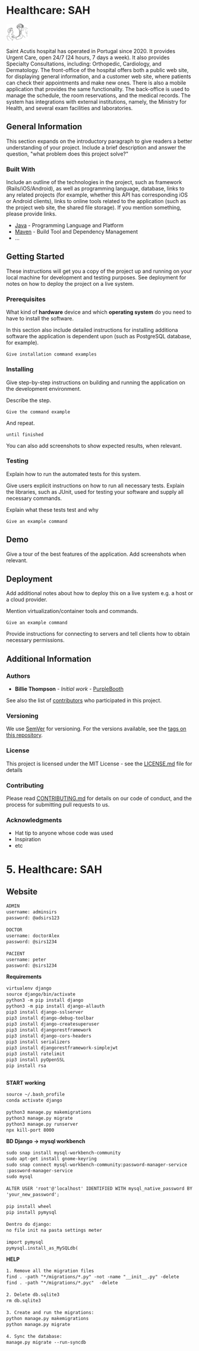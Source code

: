 # Healthcare: SAH

<img
  src="logo.png"
  alt="Alt text"
  title="Optional title"
  style="display: inline-block; margin: 0 auto; max-width: 60px">

Saint Acutis hospital has operated in Portugal since 2020. It provides Urgent Care, open 24/7 (24 hours, 7 days a week). It also provides Specialty Consultations, including: Orthopedic, Cardiology, and Dermatology.
The front-office of the hospital offers both a public web site, for displaying general information, and a customer web site, where patients can check their appointments and make new ones. There is also a mobile application that provides the same functionality.
The back-office is used to manage the schedule, the room reservations, and the medical records. The system has integrations with external institutions, namely, the Ministry for Health, and several exam facilities and laboratories.


## General Information

This section expands on the introductory paragraph to give readers a better understanding of your project. 
Include a brief description and answer the question, "what problem does this project solve?"

### Built With

Include an outline of the technologies in the project, such as framework (Rails/iOS/Android), as well as programming language, database,  links to any related projects (for example, whether this API has corresponding iOS or Android clients), links to online tools related to the application (such as the project web site, the shared file storage).
If you mention something, please provide links.

* [Java](https://openjdk.java.net/) - Programming Language and Platform
* [Maven](https://maven.apache.org/) - Build Tool and Dependency Management
* ...

## Getting Started

These instructions will get you a copy of the project up and running on your local machine for development and testing purposes. See deployment for notes on how to deploy the project on a live system.

### Prerequisites

What kind of **hardware** device and which **operating system** do you need to have to install the software.

In this section also include detailed instructions for installing additiona software the application is dependent upon (such as PostgreSQL database, for example). 

```
Give installation command examples
```

### Installing

Give step-by-step instructions on building and running the application on the development environment. 

Describe the step.

```
Give the command example
```

And repeat.

```
until finished
```

You can also add screenshots to show expected results, when relevant.

### Testing

Explain how to run the automated tests for this system.

Give users explicit instructions on how to run all necessary tests. 
Explain the libraries, such as JUnit, used for testing your software and supply all necessary commands.

Explain what these tests test and why

```
Give an example command
```

## Demo

Give a tour of the best features of the application.
Add screenshots when relevant.

## Deployment

Add additional notes about how to deploy this on a live system e.g. a host or a cloud provider.

Mention virtualization/container tools and commands.

```
Give an example command
```

Provide instructions for connecting to servers and tell clients how to obtain necessary permissions.

## Additional Information

### Authors

* **Billie Thompson** - *Initial work* - [PurpleBooth](https://github.com/PurpleBooth)

See also the list of [contributors](https://github.com/your/project/contributors) who participated in this project.

### Versioning

We use [SemVer](http://semver.org/) for versioning. 
For the versions available, see the [tags on this repository](https://github.com/your/project/tags). 

### License

This project is licensed under the MIT License - see the [LICENSE.md](LICENSE.md) file for details

### Contributing

Please read [CONTRIBUTING.md](https://gist.github.com/PurpleBooth/b24679402957c63ec426) for details on our code of conduct, and the process for submitting pull requests to us.

### Acknowledgments

* Hat tip to anyone whose code was used
* Inspiration
* etc


# **5. Healthcare: SAH**

## **Website**
```
ADMIN
username: adminsirs
password: @adsirs123

DOCTOR
username: doctorAlex
password: @sirs1234

PACIENT
username: peter 
password: @sirs1234
```


**Requirements**
```
virtualenv django
source django/bin/activate
python3 -m pip install django
python3 -m pip install django-allauth
pip3 install django-sslserver
pip3 install django-debug-toolbar
pip3 install django-createsuperuser
pip3 install djangorestframework
pip3 install django-cors-headers
pip3 install serializers
pip3 install djangorestframework-simplejwt
pip3 install ratelimit
pip3 install pyOpenSSL
pip install rsa


```

**START working**
```
source ~/.bash_profile
conda activate django

python3 manage.py makemigrations
python3 manage.py migrate
python3 manage.py runserver
npx kill-port 8000
```

**BD Django -> mysql workbench**
```
sudo snap install mysql-workbench-community
sudo apt-get install gnome-keyring
sudo snap connect mysql-workbench-community:password-manager-service :password-manager-service
sudo mysql

ALTER USER 'root'@'localhost' IDENTIFIED WITH mysql_native_password BY 'your_new_password';

pip install wheel
pip install pymysql

Dentro do django:
no file init na pasta settings meter

import pymysql
pymysql.install_as_MySQLdb(
```


**HELP**
```
1. Remove all the migration files
find . -path "*/migrations/*.py" -not -name "__init__.py" -delete
find . -path "*/migrations/*.pyc"  -delete

2. Delete db.sqlite3
rm db.sqlite3

3. Create and run the migrations:
python manage.py makemigrations
python manage.py migrate

4. Sync the database:
manage.py migrate --run-syncdb
```




